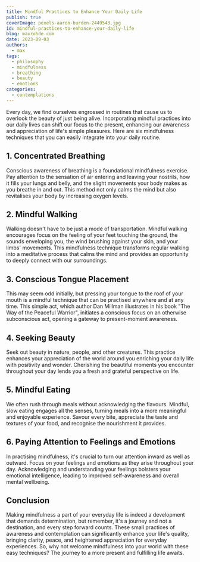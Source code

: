 ```yaml
---
title: Mindful Practices to Enhance Your Daily Life
publish: true
coverImage: pexels-aaron-burden-2449543.jpg
id: mindful-practices-to-enhance-your-daily-life
blog: maxrohde.com
date: 2023-09-03
authors:
  - max
tags:
  - philosophy
  - mindfulness
  - breathing
  - beauty
  - emotions
categories:
  - contemplations
---
```


Every day, we find ourselves engrossed in routines that cause us to overlook the beauty of just being alive. Incorporating mindful practices into our daily lives can shift our focus to the present, enhancing our awareness and appreciation of life's simple pleasures. Here are six mindfulness techniques that you can easily integrate into your daily routine.

## 1. Concentrated Breathing

Conscious awareness of breathing is a foundational mindfulness exercise. Pay attention to the sensation of air entering and leaving your nostrils, how it fills your lungs and belly, and the slight movements your body makes as you breathe in and out. This method not only calms the mind but also revitalises your body by increasing oxygen levels.

## 2. Mindful Walking
  
Walking doesn't have to be just a mode of transportation. Mindful walking encourages focus on the feeling of your feet touching the ground, the sounds enveloping you, the wind brushing against your skin, and your limbs' movements. This mindfulness technique transforms regular walking into a meditative process that calms the mind and provides an opportunity to deeply connect with our surroundings.

## 3. Conscious Tongue Placement

This may seem odd initially, but pressing your tongue to the roof of your mouth is a mindful technique that can be practised anywhere and at any time. This simple act, which author Dan Millman illustrates in his book "The Way of the Peaceful Warrior", initiates a conscious focus on an otherwise subconscious act, opening a gateway to present-moment awareness.

## 4. Seeking Beauty 
  
Seek out beauty in nature, people, and other creatures. This practice enhances your appreciation of the world around you enriching your daily life with positivity and wonder. Cherishing the beautiful moments you encounter throughout your day lends you a fresh and grateful perspective on life.
  
## 5. Mindful Eating
  
We often rush through meals without acknowledging the flavours. Mindful, slow eating engages all the senses, turning meals into a more meaningful and enjoyable experience. Savour every bite, appreciate the taste and textures of your food, and recognise the nourishment it provides.

## 6. Paying Attention to Feelings and Emotions

In practising mindfulness, it's crucial to turn our attention inward as well as outward. Focus on your feelings and emotions as they arise throughout your day. Acknowledging and understanding your feelings bolsters your emotional intelligence, leading to improved self-awareness and overall mental wellbeing.

## Conclusion

Making mindfulness a part of your everyday life is indeed a development that demands determination, but remember, it's a journey and not a destination, and every step forward counts. These small practices of awareness and contemplation can significantly enhance your life's quality, bringing clarity, peace, and heightened appreciation for everyday experiences. So, why not welcome mindfulness into your world with these easy techniques? The journey to a more present and fulfilling life awaits.